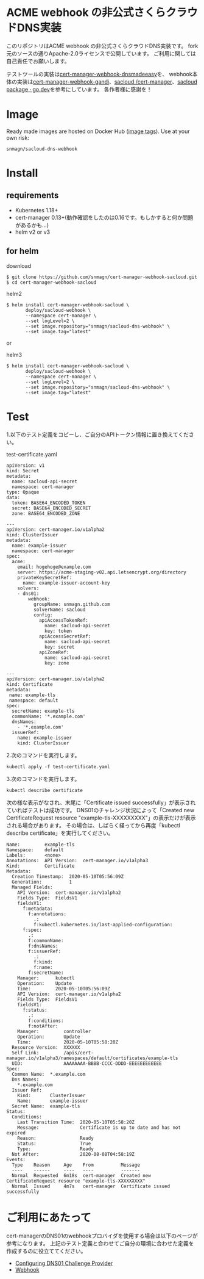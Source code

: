 # ACME webhook の非公式さくらクラウドDNS実装
このリポジトリはACME webhook の非公式さくらクラウドDNS実装です。
fork元のソースの通りApache-2.0ライセンスで公開しています。
ご利用に関しては自己責任でお願いします。

テストツールの実装は[cert-manager-webhook-dnsmadeeasy](https://github.com/angelnu/cert-manager-webhook-dnsmadeeasy)を、
webhook本体の実装は[cert-manager-webhook-gandi](https://github.com/bwolf/cert-manager-webhook-gandi)、[sacloud
/cert-manager](https://github.com/sacloud/cert-manager)、[sacloud package · go.dev](https://pkg.go.dev/github.com/sacloud/libsacloud/v2/sacloud?tab=doc)を参考にしています。
各作者様に感謝を！

# Image
Ready made images are hosted on Docker Hub ([image tags](https://hub.docker.com/r/snmagn/sacloud-dns-webhook)). Use at your own risk:
```
snmagn/sacloud-dns-webhook
```

# Install
## requirements
- Kubernetes 1.18+
- cert-manager 0.13+(動作確認をしたのは0.16です。もしかすると何か問題があるかも...)
- helm v2 or v3

## for helm
download
```
$ git clone https://github.com/snmagn/cert-manager-webhook-sacloud.git
$ cd cert-manager-webhook-sacloud
```

helm2
```
$ helm install cert-manager-webhook-sacloud \
       deploy/sacloud-webhook \
       --namespace cert-manager \
       --set logLevel=2 \
       --set image.repository="snmagn/sacloud-dns-webhook" \
       --set image.tag="latest"
```

or

helm3
```
$ helm install cert-manager-webhook-sacloud \
       deploy/sacloud-webhook \
       --namespace cert-manager \
       --set logLevel=2 \
       --set image.repository="snmagn/sacloud-dns-webhook" \
       --set image.tag="latest"
```

# Test
1.以下のテスト定義をコピーし、ご自分のAPIトークン情報に置き換えてください。

test-certificate.yaml
```
apiVersion: v1
kind: Secret
metadata:
  name: sacloud-api-secret
  namespace: cert-manager
type: Opaque
data:
  token: BASE64_ENCODED_TOKEN
  secret: BASE64_ENCODED_SECRET
  zone: BASE64_ENCODED_ZONE

---
apiVersion: cert-manager.io/v1alpha2
kind: ClusterIssuer
metadata:
  name: example-issuer
  namespace: cert-manager
spec:
  acme:
    email: hogehoge@example.com
    server: https://acme-staging-v02.api.letsencrypt.org/directory
    privateKeySecretRef:
      name: example-issuer-account-key
    solvers:
    - dns01:
        webhook:
          groupName: snmagn.github.com
          solverName: sacloud
          config:
            apiAccessTokenRef:
              name: sacloud-api-secret
              key: token
            apiAccessSecretRef:
              name: sacloud-api-secret
              key: secret
            apiZoneRef:
              name: sacloud-api-secret
              key: zone

---
apiVersion: cert-manager.io/v1alpha2
kind: Certificate
metadata:
 name: example-tls
 namespace: default
spec:
  secretName: example-tls
  commonName: '*.example.com'
  dnsNames:
    - '*.example.com'
  issuerRef:
    name: example-issuer
    kind: ClusterIssuer
```

2.次のコマンドを実行します。
```
kubectl apply -f test-certificate.yaml
```

3.次のコマンドを実行します。
```
kubectl describe certificate
```
次の様な表示がなされ、末尾に「Certificate issued successfully」が表示されていればテストは成功です。
DNS01のチャレンジ状況によって「Created new CertificateRequest resource "example-tls-XXXXXXXXX"」の表示だけが表示される場合があります。
その場合は、しばらく経ってから再度「kubectl describe certificate」を実行してください。
```
Name:         example-tls
Namespace:    default
Labels:       <none>
Annotations:  API Version:  cert-manager.io/v1alpha3
Kind:         Certificate
Metadata:
  Creation Timestamp:  2020-05-10T05:56:09Z
  Generation:          1
  Managed Fields:
    API Version:  cert-manager.io/v1alpha2
    Fields Type:  FieldsV1
    fieldsV1:
      f:metadata:
        f:annotations:
          .:
          f:kubectl.kubernetes.io/last-applied-configuration:
      f:spec:
        .:
        f:commonName:
        f:dnsNames:
        f:issuerRef:
          .:
          f:kind:
          f:name:
        f:secretName:
    Manager:      kubectl
    Operation:    Update
    Time:         2020-05-10T05:56:09Z
    API Version:  cert-manager.io/v1alpha2
    Fields Type:  FieldsV1
    fieldsV1:
      f:status:
        .:
        f:conditions:
        f:notAfter:
    Manager:         controller
    Operation:       Update
    Time:            2020-05-10T05:58:20Z
  Resource Version:  XXXXXX
  Self Link:         /apis/cert-manager.io/v1alpha3/namespaces/default/certificates/example-tls
  UID:               AAAAAAAA-BBBB-CCCC-DDDD-EEEEEEEEEEEE
Spec:
  Common Name:  *.example.com
  Dns Names:
    *.example.com
  Issuer Ref:
    Kind:       ClusterIssuer
    Name:       example-issuer
  Secret Name:  example-tls
Status:
  Conditions:
    Last Transition Time:  2020-05-10T05:58:20Z
    Message:               Certificate is up to date and has not expired
    Reason:                Ready
    Status:                True
    Type:                  Ready
  Not After:               2020-08-08T04:58:19Z
Events:
  Type    Reason     Age    From          Message
  ----    ------     ----   ----          -------
  Normal  Requested  6m18s  cert-manager  Created new CertificateRequest resource "example-tls-XXXXXXXXX"
  Normal  Issued     4m7s   cert-manager  Certificate issued successfully
```

# ご利用にあたって
cert-managerのDNS01のwebhookプロバイダを使用する場合は以下のページが参考になります。
上記のテスト定義と合わせてご自分の環境に合わせた定義を作成するのに役立ててください。
- [Configuring DNS01 Challenge Provider](https://cert-manager.io/next-docs/configuration/acme/dns01/)
- [Webhook](https://cert-manager.io/next-docs/configuration/acme/dns01/webhook/)
